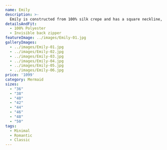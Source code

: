 ```yaml
---
name: Emily
description: >-
  Emily is constructed from 100% silk crepe and has a square neckline, long sleeves, and a diamond cutout at the back.
detailsAndFit:
  - 100% Polyester
  - Invisible back zipper
featureImage: ../images/Emily-01.jpg
galleryImages:
  - ../images/Emily-01.jpg
  - ../images/Emily-02.jpg
  - ../images/Emily-03.jpg
  - ../images/Emily-04.jpg
  - ../images/Emily-05.jpg
  - ../images/Emily-06.jpg
price: '1099'
category: Mermaid
sizes:
  - "36"
  - "38"
  - "40"
  - "42"
  - "44"
  - "46"
  - "48"
  - "50"
tags:
  - Minimal
  - Romantic
  - Classic
---
```


